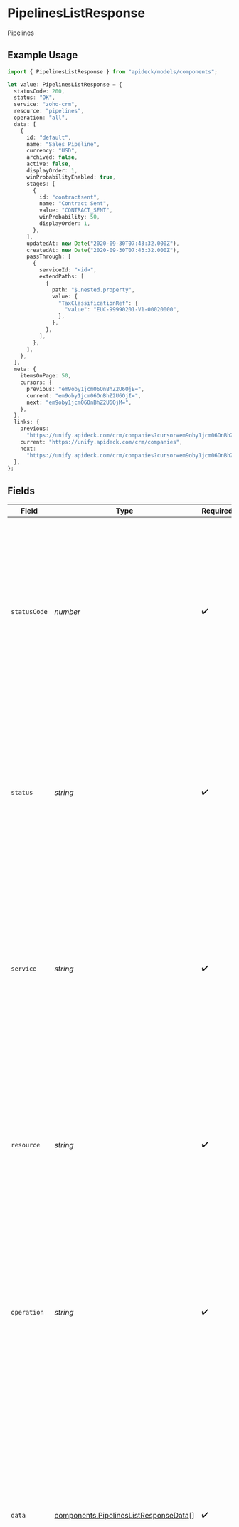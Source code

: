 # PipelinesListResponse

Pipelines

## Example Usage

```typescript
import { PipelinesListResponse } from "apideck/models/components";

let value: PipelinesListResponse = {
  statusCode: 200,
  status: "OK",
  service: "zoho-crm",
  resource: "pipelines",
  operation: "all",
  data: [
    {
      id: "default",
      name: "Sales Pipeline",
      currency: "USD",
      archived: false,
      active: false,
      displayOrder: 1,
      winProbabilityEnabled: true,
      stages: [
        {
          id: "contractsent",
          name: "Contract Sent",
          value: "CONTRACT_SENT",
          winProbability: 50,
          displayOrder: 1,
        },
      ],
      updatedAt: new Date("2020-09-30T07:43:32.000Z"),
      createdAt: new Date("2020-09-30T07:43:32.000Z"),
      passThrough: [
        {
          serviceId: "<id>",
          extendPaths: [
            {
              path: "$.nested.property",
              value: {
                "TaxClassificationRef": {
                  "value": "EUC-99990201-V1-00020000",
                },
              },
            },
          ],
        },
      ],
    },
  ],
  meta: {
    itemsOnPage: 50,
    cursors: {
      previous: "em9oby1jcm06OnBhZ2U6OjE=",
      current: "em9oby1jcm06OnBhZ2U6OjI=",
      next: "em9oby1jcm06OnBhZ2U6OjM=",
    },
  },
  links: {
    previous:
      "https://unify.apideck.com/crm/companies?cursor=em9oby1jcm06OnBhZ2U6OjE%3D",
    current: "https://unify.apideck.com/crm/companies",
    next:
      "https://unify.apideck.com/crm/companies?cursor=em9oby1jcm06OnBhZ2U6OjM",
  },
};
```

## Fields

| Field                                                                                                                                                                                                                                                                                                                                                                                       | Type                                                                                                                                                                                                                                                                                                                                                                                        | Required                                                                                                                                                                                                                                                                                                                                                                                    | Description                                                                                                                                                                                                                                                                                                                                                                                 | Example                                                                                                                                                                                                                                                                                                                                                                                     |
| ------------------------------------------------------------------------------------------------------------------------------------------------------------------------------------------------------------------------------------------------------------------------------------------------------------------------------------------------------------------------------------------- | ------------------------------------------------------------------------------------------------------------------------------------------------------------------------------------------------------------------------------------------------------------------------------------------------------------------------------------------------------------------------------------------- | ------------------------------------------------------------------------------------------------------------------------------------------------------------------------------------------------------------------------------------------------------------------------------------------------------------------------------------------------------------------------------------------- | ------------------------------------------------------------------------------------------------------------------------------------------------------------------------------------------------------------------------------------------------------------------------------------------------------------------------------------------------------------------------------------------- | ------------------------------------------------------------------------------------------------------------------------------------------------------------------------------------------------------------------------------------------------------------------------------------------------------------------------------------------------------------------------------------------- |
| `statusCode`                                                                                                                                                                                                                                                                                                                                                                                | *number*                                                                                                                                                                                                                                                                                                                                                                                    | :heavy_check_mark:                                                                                                                                                                                                                                                                                                                                                                          | The HTTP response status code returned by the server. This integer value indicates the result of the HTTP request, such as 200 for success or 404 for not found. It is always included in the response to inform the client about the outcome of their request, helping in debugging and handling responses programmatically.                                                               | 200                                                                                                                                                                                                                                                                                                                                                                                         |
| `status`                                                                                                                                                                                                                                                                                                                                                                                    | *string*                                                                                                                                                                                                                                                                                                                                                                                    | :heavy_check_mark:                                                                                                                                                                                                                                                                                                                                                                          | A textual representation of the HTTP response status. This string provides a human-readable explanation of the status code, such as 'OK' for a 200 status code. It is included to give a quick understanding of the response outcome, complementing the numeric status code.                                                                                                                | OK                                                                                                                                                                                                                                                                                                                                                                                          |
| `service`                                                                                                                                                                                                                                                                                                                                                                                   | *string*                                                                                                                                                                                                                                                                                                                                                                                    | :heavy_check_mark:                                                                                                                                                                                                                                                                                                                                                                          | The Apideck ID of the service provider that processed the request. This string uniquely identifies the service within the Apideck ecosystem, especially useful when multiple services are integrated. It is always included to specify which service handled the request, aiding in tracking and logging.                                                                                   | zoho-crm                                                                                                                                                                                                                                                                                                                                                                                    |
| `resource`                                                                                                                                                                                                                                                                                                                                                                                  | *string*                                                                                                                                                                                                                                                                                                                                                                                    | :heavy_check_mark:                                                                                                                                                                                                                                                                                                                                                                          | The name of the unified API resource that was accessed. This string indicates the specific resource within the Apideck platform, such as 'pipelines' in this context. It is included to clarify which resource the operation was performed on, ensuring accurate data retrieval and processing.                                                                                             | pipelines                                                                                                                                                                                                                                                                                                                                                                                   |
| `operation`                                                                                                                                                                                                                                                                                                                                                                                 | *string*                                                                                                                                                                                                                                                                                                                                                                                    | :heavy_check_mark:                                                                                                                                                                                                                                                                                                                                                                          | The specific operation that was performed on the resource. This string describes the action taken, such as 'retrieve' for fetching data. It is included to provide context about the request's purpose, helping in understanding the sequence of operations performed.                                                                                                                      | all                                                                                                                                                                                                                                                                                                                                                                                         |
| `data`                                                                                                                                                                                                                                                                                                                                                                                      | [components.PipelinesListResponseData](../../models/components/pipelineslistresponsedata.md)[]                                                                                                                                                                                                                                                                                              | :heavy_check_mark:                                                                                                                                                                                                                                                                                                                                                                          | An array containing the list of pipeline objects retrieved from the CRM. Each element in this array represents a distinct pipeline, encapsulating all relevant details such as its ID, name, currency, and status. This array is always included in the response to provide a comprehensive view of all available pipelines, facilitating management and display tasks within applications. |                                                                                                                                                                                                                                                                                                                                                                                             |
| `meta`                                                                                                                                                                                                                                                                                                                                                                                      | [components.PipelinesListResponseMeta](../../models/components/pipelineslistresponsemeta.md)                                                                                                                                                                                                                                                                                                | :heavy_minus_sign:                                                                                                                                                                                                                                                                                                                                                                          | An object containing metadata about the response, providing additional context and information about the data returned. This may include details such as pagination information, request identifiers, or processing times. It is included to help consumers understand the context of the response and to assist in debugging or logging operations.                                        |                                                                                                                                                                                                                                                                                                                                                                                             |
| `links`                                                                                                                                                                                                                                                                                                                                                                                     | [components.PipelinesListResponseLinks](../../models/components/pipelineslistresponselinks.md)                                                                                                                                                                                                                                                                                              | :heavy_minus_sign:                                                                                                                                                                                                                                                                                                                                                                          | This object contains hypermedia links that provide direct access to navigate between pages in a paginated API response. These links are included to enhance user experience by offering straightforward navigation options to previous or next pages, facilitating efficient data exploration and management of CRM pipelines.                                                              |                                                                                                                                                                                                                                                                                                                                                                                             |